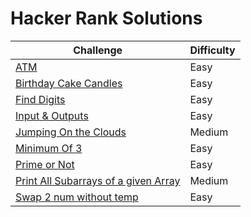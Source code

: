 # Hacker Rank Solutions

</center>

| Challenge           | Difficulty |
|----------------|---------------|
| [ATM](https://github.com/a3X3k/Hacker-Rank-Solutions/tree/main/ATM/readme.md)    | Easy |
| [Birthday Cake Candles](https://github.com/a3X3k/Hacker-Rank-Solutions/tree/main/Birthday%20Cake%20Candles/readme.md)  | Easy |
|  [Find Digits](https://github.com/a3X3k/Hacker-Rank-Solutions/blob/main/Find%20Digits/readme.md)  | Easy |
|  [Input & Outputs](https://github.com/a3X3k/Hacker-Rank-Solutions/tree/main/Input%20%26%20Outputs/readme.md)  | Easy |
|  [Jumping On the Clouds](https://github.com/a3X3k/Hacker-Rank-Solutions/tree/main/Jumping%20On%20the%20Clouds/readme.md)  | Medium |
|  [Minimum Of 3](https://github.com/a3X3k/Hacker-Rank-Solutions/tree/main/Minimum%20Of%203/readme.md)  | Easy |
|  [Prime or Not](https://github.com/a3X3k/Hacker-Rank-Solutions/tree/main/Prime%20or%20Not/readme.md)  | Easy |
|  [Print All Subarrays of a given Array](https://github.com/a3X3k/Hacker-Rank-Solutions/tree/main/Print%20All%20Subarrays%20of%20a%20given%20Array/readme.md)  | Medium |
|  [Swap 2 num without temp](https://github.com/a3X3k/Hacker-Rank-Solutions/tree/main/Swap%202%20num%20without%20temp/readme.md)  | Easy |

</center>


